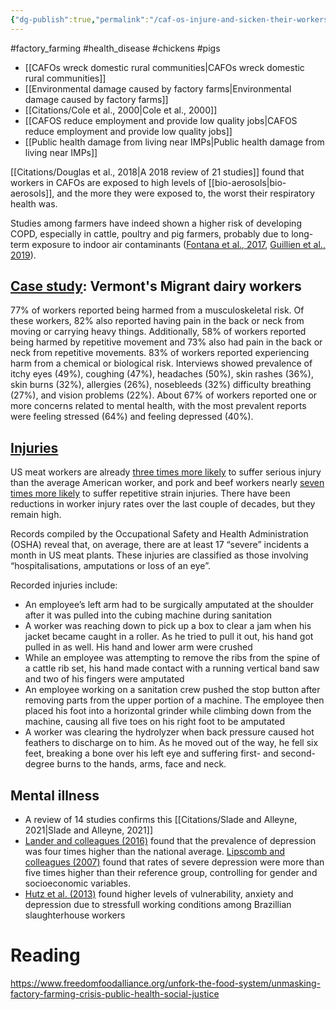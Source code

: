 ```yaml
---
{"dg-publish":true,"permalink":"/caf-os-injure-and-sicken-their-workers/","tags":["#factory_farming","#health_disease","#chickens","#pigs"],"created":"2024-04-22T12:47:50.000+01:00","updated":"2025-10-23T08:10:29.824+01:00"}
---
```


#factory_farming #health_disease  #chickens #pigs

- [[CAFOs wreck domestic rural communities\|CAFOs wreck domestic rural communities]]
- [[Environmental damage caused by factory farms\|Environmental damage caused by factory farms]] 
- [[Citations/Cole et al., 2000\|Cole et al., 2000]]
- [[CAFOS reduce employment and provide low quality jobs\|CAFOS reduce employment and provide low quality jobs]]
- [[Public health damage from living near IMPs\|Public health damage from living near IMPs]]

[[Citations/Douglas et al., 2018\|A 2018 review of 21 studies]] found that workers in CAFOs are exposed to high levels of [[bio-aerosols\|bio-aerosols]], and the more they were exposed to, the worst their respiratory health was. 

Studies among farmers have indeed shown a higher risk of developing COPD, especially in cattle, poultry and pig farmers, probably due to long-term exposure to indoor air contaminants ([Fontana et al., 2017](https://www.sciencedirect.com/science/article/pii/S0160412022000666?via%3Dihub#b0030), [Guillien et al., 2019](https://www.sciencedirect.com/science/article/pii/S0160412022000666?via%3Dihub#b0040)).
## [Case study](https://scholar.google.com/scholar_url?url=https://www.mdpi.com/1660-4601/18/7/3675&hl=en&sa=T&oi=gsb-ggp&ct=res&cd=0&d=18355316762266401406&ei=-zl9ZrTtIZOK6rQPsOu30AY&scisig=AFWwaebK6ov0qTvSM0pis5NXSOw_): Vermont's Migrant dairy workers
77% of workers reported being harmed from a musculoskeletal risk. Of these workers, 82% also reported having pain in the back or neck from moving or carrying heavy things. Additionally, 58% of workers reported being harmed by repetitive movement and 73% also had pain in the back or neck from repetitive movements. 83% of workers reported experiencing harm from a chemical or biological risk. Interviews showed prevalence of itchy eyes (49%), coughing (47%), headaches (50%), skin rashes (36%), skin burns (32%), allergies (26%), nosebleeds (32%) difficulty breathing (27%), and vision problems (22%). About 67% of workers reported one or more concerns related to mental health, with the most prevalent reports were feeling stressed (64%) and feeling depressed (40%).

## [Injuries](https://www.theguardian.com/environment/2018/jul/05/amputations-serious-injuries-us-meat-industry-plant)
US meat workers are already [three times more likely](https://www.osha.gov/SLTC/meatpacking/index.html) to suffer serious injury than the average American worker, and pork and beef workers nearly [seven times more likely](https://www.npr.org/sections/thesalt/2016/08/11/489468205/working-the-chain-slaughterhouse-workers-face-lifelong-injuries?t=1530785809698) to suffer repetitive strain injuries. There have been reductions in worker injury rates over the last couple of decades, but they remain high.

Records compiled by the Occupational Safety and Health Administration (OSHA) reveal that, on average, there are at least 17 “severe” incidents a month in US meat plants. These injuries are classified as those involving “hospitalisations, amputations or loss of an eye”.

Recorded injuries include:
- An employee’s left arm had to be surgically amputated at the shoulder after it was pulled into the cubing machine during sanitation
- A worker was reaching down to pick up a box to clear a jam when his jacket became caught in a roller. As he tried to pull it out, his hand got pulled in as well. His hand and lower arm were crushed
- While an employee was attempting to remove the ribs from the spine of a cattle rib set, his hand made contact with a running vertical band saw and two of his fingers were amputated
- An employee working on a sanitation crew pushed the stop button after removing parts from the upper portion of a machine. The employee then placed his foot into a horizontal grinder while climbing down from the machine, causing all five toes on his right foot to be amputated
- A worker was clearing the hydrolyzer when back pressure caused hot feathers to discharge on to him. As he moved out of the way, he fell six feet, breaking a bone over his left eye and suffering first- and second-degree burns to the hands, arms, face and neck.
## Mental illness
- A review of 14 studies confirms this [[Citations/Slade and Alleyne, 2021\|Slade and Alleyne, 2021]]
- [Lander and colleagues (2016)](https://journals.sagepub.com/doi/full/10.1177/15248380211030243#bibr23-15248380211030243) found that the prevalence of depression was four times higher than the national average. [Lipscomb and colleagues (2007)](https://journals.sagepub.com/doi/full/10.1177/15248380211030243#bibr26-15248380211030243) found that rates of severe depression were more than five times higher than their reference group, controlling for gender and socioeconomic variables.
- [Hutz et al. (2013)](https://journals.sagepub.com/doi/full/10.1177/15248380211030243#bibr20-15248380211030243) found higher levels of vulnerability, anxiety and depression due to stressfull working conditions among Brazillian slaughterhouse workers

# Reading
https://www.freedomfoodalliance.org/unfork-the-food-system/unmasking-factory-farming-crisis-public-health-social-justice